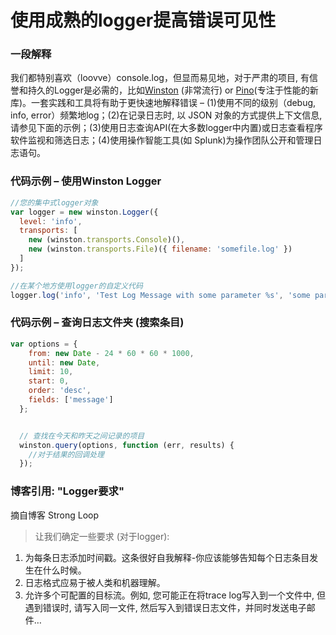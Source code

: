 # 使用成熟的logger提高错误可见性

### 一段解释

我们都特别喜欢（loovve）console.log，但显而易见地，对于严肃的项目, 有信誉和持久的Logger是必需的，比如[Winston][winston] (非常流行) or [Pino][pino](专注于性能的新库)。一套实践和工具将有助于更快速地解释错误 – (1)使用不同的级别（debug, info, error）频繁地log；(2)在记录日志时, 以 JSON 对象的方式提供上下文信息, 请参见下面的示例；(3)使用日志查询API(在大多数logger中内置)或日志查看程序软件监视和筛选日志；(4)使用操作智能工具(如 Splunk)为操作团队公开和管理日志语句。

[winston]: https://www.npmjs.com/package/winston
[bunyan]: https://www.npmjs.com/package/bunyan
[pino]: https://www.npmjs.com/package/pino

### 代码示例 – 使用Winston Logger

```javascript
//您的集中式logger对象
var logger = new winston.Logger({
  level: 'info',
  transports: [
    new (winston.transports.Console)(),
    new (winston.transports.File)({ filename: 'somefile.log' })
  ]
});

//在某个地方使用logger的自定义代码
logger.log('info', 'Test Log Message with some parameter %s', 'some parameter', { anything: 'This is metadata' });

```

### 代码示例 – 查询日志文件夹 (搜索条目)

```javascript
var options = {
    from: new Date - 24 * 60 * 60 * 1000,
    until: new Date,
    limit: 10,
    start: 0,
    order: 'desc',
    fields: ['message']
  };


  // 查找在今天和昨天之间记录的项目
  winston.query(options, function (err, results) {
    //对于结果的回调处理
  });

```

### 博客引用: "Logger要求"
 摘自博客 Strong Loop

 > 让我们确定一些要求 (对于logger):
1. 为每条日志添加时间戳。这条很好自我解释-你应该能够告知每个日志条目发生在什么时候。
2. 日志格式应易于被人类和机器理解。
3. 允许多个可配置的目标流。例如, 您可能正在将trace log写入到一个文件中, 但遇到错误时, 请写入同一文件, 然后写入到错误日志文件，并同时发送电子邮件…
